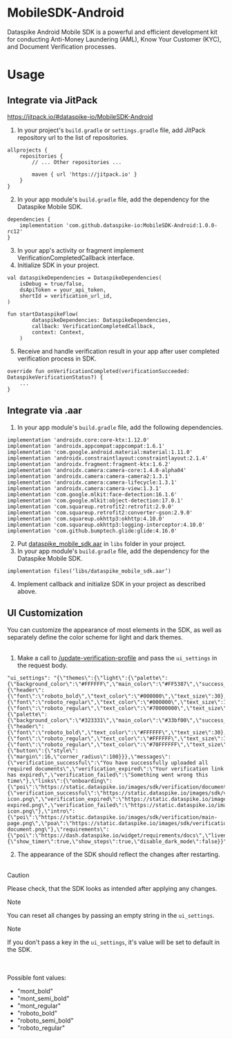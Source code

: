 # MobileSDK-Android
Dataspike Android Mobile SDK is a powerful and efficient development kit for conducting Anti-Money Laundering (AML), Know Your Customer (KYC), and Document Verification processes.

# Usage

## Integrate via JitPack
https://jitpack.io/#dataspike-io/MobileSDK-Android

1. In your project's ```build.gradle``` or ```settings.gradle``` file, add JitPack repository url to the list of repositories.
```
allprojects {
    repositories {
        // ... Other repositories ...

        maven { url 'https://jitpack.io' }
    }
}
```
2. In your app module's ```build.gradle``` file, add the dependency for the Dataspike Mobile SDK.
```
dependencies {
    implementation 'com.github.dataspike-io:MobileSDK-Android:1.0.0-rc12'
}
```
3. In your app's activity or fragment implement VerificationCompletedCallback interface.
4. Initialize SDK in your project.
```
val dataspikeDependencies = DataspikeDependencies(
    isDebug = true/false,
    dsApiToken = your_api_token,
    shortId = verification_url_id,
)

fun startDataspikeFlow(
        dataspikeDependencies: DataspikeDependencies,
        callback: VerificationCompletedCallback,
        context: Context,
    )
```
5. Receive and handle verification result in your app after user completed verification process in SDK.
```
override fun onVerificationCompleted(verificationSucceeded: DataspikeVerificationStatus?) {
    ...
} 
```

## Integrate via .aar

1.  In your app module's ```build.gradle``` file, add the following dependencies.
```
implementation 'androidx.core:core-ktx:1.12.0'
implementation 'androidx.appcompat:appcompat:1.6.1'
implementation 'com.google.android.material:material:1.11.0'
implementation 'androidx.constraintlayout:constraintlayout:2.1.4'
implementation 'androidx.fragment:fragment-ktx:1.6.2'
implementation 'androidx.camera:camera-core:1.4.0-alpha04'
implementation 'androidx.camera:camera-camera2:1.3.1'
implementation 'androidx.camera:camera-lifecycle:1.3.1'
implementation 'androidx.camera:camera-view:1.3.1'
implementation 'com.google.mlkit:face-detection:16.1.6'
implementation 'com.google.mlkit:object-detection:17.0.1'
implementation 'com.squareup.retrofit2:retrofit:2.9.0'
implementation 'com.squareup.retrofit2:converter-gson:2.9.0'
implementation 'com.squareup.okhttp3:okhttp:4.10.0'
implementation 'com.squareup.okhttp3:logging-interceptor:4.10.0'
implementation 'com.github.bumptech.glide:glide:4.16.0'
```
2. Put [dataspike_mobile_sdk.aar](https://github.com/dataspike-io/MobileSDK-Android/releases/download/1.0.0-rc12/dataspike_mobile_sdk.aar) in ```libs``` folder in your project.
3. In your app module's ```build.gradle``` file, add the dependency for the Dataspike Mobile SDK.
```
implementation files(‘libs/dataspike_mobile_sdk.aar’)
```
4. Implement callback and initialize SDK in your project as described above.

## UI Customization
You can customize the appearance of most elements in the SDK, as well as separately define the color scheme for light and dark themes.
<br/><br/>
1. Make a call to [/update-verification-profile](https://docs.dataspike.io/api/#tag/Verification-profiles/operation/update-verification-profile) and pass the ```ui_settings``` in the request body.
```
"ui_settings": "{\"themes\":{\"light\":{\"palette\":{\"background_color\":\"#FFFFFF\",\"main_color\":\"#FF5387\",\"success_color\":\"#9900bf\",\"error_color\":\"#00bfb6\"},\"typography\":{\"header\":{\"font\":\"roboto_bold\",\"text_color\":\"#000000\",\"text_size\":30},\"body_one\":{\"font\":\"roboto_regular\",\"text_color\":\"#000000\",\"text_size\":16},\"body_two\":{\"font\":\"roboto_regular\",\"text_color\":\"#70000000\",\"text_size\":14}}},\"dark\":{\"palette\":{\"background_color\":\"#323331\",\"main_color\":\"#33bf00\",\"success_color\":\"#52C27F\",\"error_color\":\"#FF5387\"},\"typography\":{\"header\":{\"font\":\"roboto_bold\",\"text_color\":\"#FFFFFF\",\"text_size\":30},\"body_one\":{\"font\":\"roboto_regular\",\"text_color\":\"#FFFFFF\",\"text_size\":16},\"body_two\":{\"font\":\"roboto_regular\",\"text_color\":\"#70FFFFFF\",\"text_size\":14}}}},\"components\":{\"button\":{\"style\":{\"margin\":16,\"corner_radius\":100}}},\"messages\":{\"verification_successful\":\"You have successfully uploaded all required documents\",\"verification_expired\":\"Your verification link has expired\",\"verification_failed\":\"Something went wrong this time\"},\"links\":{\"onboarding\":{\"poi\":\"https://static.dataspike.io/images/sdk/verification/document.png\",\"liveness\":\"https://static.dataspike.io/images/sdk/verification/selfie.png\",\"poa\":\"https://static.dataspike.io/images/sdk/verification/poa.png\"},\"verification_result\":{\"verification_successful\":\"https://static.dataspike.io/images/sdk/verification/success-icon.png\",\"verification_expired\":\"https://static.dataspike.io/images/sdk/verification/time-expired.png\",\"verification_failed\":\"https://static.dataspike.io/images/sdk/verification/error-icon.png\"},\"intro\":{\"poi\":\"https://static.dataspike.io/images/sdk/verification/main-page.png\",\"poa\":\"https://static.dataspike.io/images/sdk/verification/poa-document.png\"},\"requirements\":{\"poi\":\"https://dash.dataspike.io/widget/requirements/docs\",\"liveness\":\"https://dash.dataspike.io/widget/requirements/selfie\",\"poa\":\"https://dash.dataspike.io/widget/requirements/poa\"}},\"options\":{\"show_timer\":true,\"show_steps\":true,\"disable_dark_mode\":false}}"
```
2. The appearance of the SDK should reflect the changes after restarting.
<br/><br/>
> [!CAUTION]
> Please check, that the SDK looks as intended after applying any changes.

> [!NOTE]
> You can reset all changes by passing an empty string in the ```ui_settings```.

> [!NOTE]
> If you don't pass a key in the ```ui_settings```, it's value will be set to default in the SDK.

<br/><br/>
Possible font values:
- "mont_bold"
- "mont_semi_bold"
- "mont_regular"
- "roboto_bold"
- "roboto_semi_bold"
- "roboto_regular"

